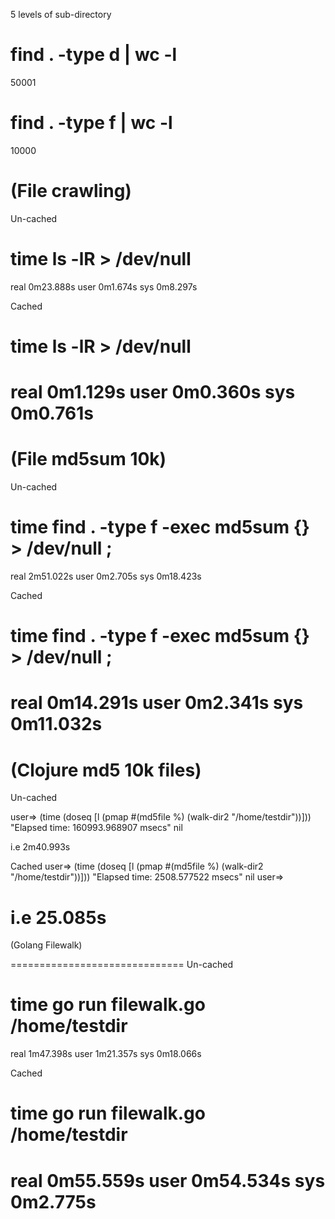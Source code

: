 
5 levels of sub-directory

# find . -type d | wc -l 
50001

# find . -type f | wc -l
10000

(File crawling)
==============================
Un-cached
# time ls -lR > /dev/null

real    0m23.888s
user    0m1.674s
sys     0m8.297s

Cached
# time ls -lR > /dev/null

real    0m1.129s
user    0m0.360s
sys     0m0.761s
==============================

(File md5sum 10k)
==============================
Un-cached
#  time find . -type f -exec md5sum {} > /dev/null \;

real    2m51.022s
user    0m2.705s
sys     0m18.423s

Cached

# time find . -type f -exec md5sum {} > /dev/null \;

real    0m14.291s
user    0m2.341s
sys     0m11.032s
==============================

(Clojure md5 10k files)
==============================
Un-cached

user=> (time (doseq [l (pmap #(md5file %) (walk-dir2 "/home/testdir"))]))
"Elapsed time: 160993.968907 msecs"
nil

i.e 2m40.993s

Cached
user=> (time (doseq [l (pmap #(md5file %) (walk-dir2 "/home/testdir"))]))
"Elapsed time: 2508.577522 msecs"
nil
user=>

i.e 25.085s
==============================

(Golang Filewalk)

==============================
Un-cached

# time go run filewalk.go /home/testdir

real    1m47.398s
user    1m21.357s
sys     0m18.066s

Cached

# time go run filewalk.go /home/testdir

real    0m55.559s
user    0m54.534s
sys     0m2.775s
==============================